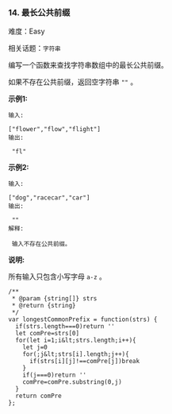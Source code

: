 ### 14. 最长公共前缀

难度：Easy

相关话题：`字符串`

编写一个函数来查找字符串数组中的最长公共前缀。



如果不存在公共前缀，返回空字符串 `""` 。



 **示例1:** 





```
输入: 

["flower","flow","flight"]
输出:

 "fl"

```

 **示例2:** 





```
输入: 

["dog","racecar","car"]
输出:

 ""
解释:

 输入不存在公共前缀。

```

 **说明:** 



所有输入只包含小写字母 `a-z` 。




```
/**
 * @param {string[]} strs
 * @return {string}
 */
var longestCommonPrefix = function(strs) {
  if(strs.length===0)return ''
  let comPre=strs[0]
  for(let i=1;i&lt;strs.length;i++){
    let j=0
    for(;j&lt;strs[i].length;j++){
      if(strs[i][j]!==comPre[j])break
    }
    if(j===0)return ''
    comPre=comPre.substring(0,j)
  }
  return comPre
};



```
